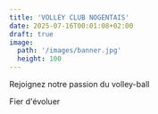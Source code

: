 ```yaml
---
title: 'VOLLEY CLUB NOGENTAIS'
date: 2025-07-16T00:01:08+02:00
draft: true
image:
  path: '/images/banner.jpg'
  height: 100
---
```


Rejoignez notre passion du volley-ball

Fier d'évoluer
